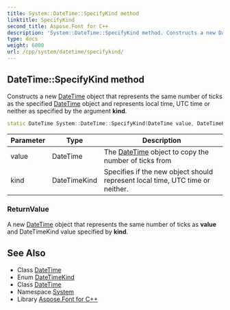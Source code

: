 ```yaml
---
title: System::DateTime::SpecifyKind method
linktitle: SpecifyKind
second_title: Aspose.Font for C++
description: 'System::DateTime::SpecifyKind method. Constructs a new DateTime object that represents the same number of ticks as the specified DateTime object and represents local time, UTC time or neither as specified by the argument kind in C++.'
type: docs
weight: 6800
url: /cpp/system/datetime/specifykind/
---
```

## DateTime::SpecifyKind method


Constructs a new [DateTime](../) object that represents the same number of ticks as the specified [DateTime](../) object and represents local time, UTC time or neither as specified by the argument **kind**.

```cpp
static DateTime System::DateTime::SpecifyKind(DateTime value, DateTimeKind kind)
```


| Parameter | Type | Description |
| --- | --- | --- |
| value | DateTime | The [DateTime](../) object to copy the number of ticks from |
| kind | DateTimeKind | Specifies if the new object should represent local time, UTC time or neither. |

### ReturnValue

A new [DateTime](../) object that represents the same number of ticks as **value** and DateTimeKind value specified by **kind**.

## See Also

* Class [DateTime](../)
* Enum [DateTimeKind](../../datetimekind/)
* Class [DateTime](../)
* Namespace [System](../../)
* Library [Aspose.Font for C++](../../../)
